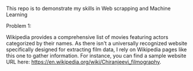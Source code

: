 This repo is to demonstrate my skills in Web scrapping and Machine Learning 


Problem 1:

Wikipedia provides a comprehensive list of movies featuring actors categorized by their names. As there isn't a universally recognized website specifically designed for extracting film data, I rely on Wikipedia pages like this one to gather information. 
For instance, you can find a sample website URL here: https://en.wikipedia.org/wiki/Chiranjeevi_filmography.
